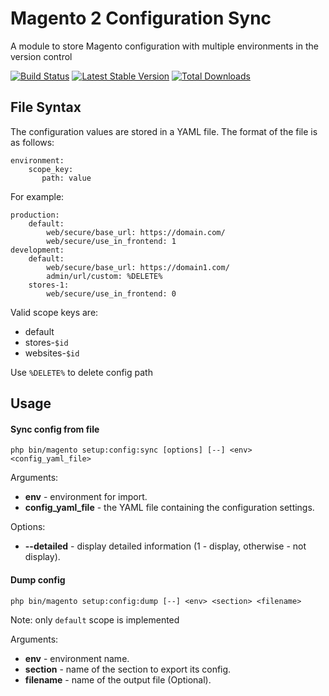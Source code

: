 # Magento 2 Configuration Sync

A module to store Magento configuration with multiple environments in the version control


[![Build Status](https://travis-ci.com/mygento/configsync.svg?branch=v2.3)](https://travis-ci.com/mygento/configsync)
[![Latest Stable Version](https://poser.pugx.com/mygento/module-configsync/v/stable)](https://packagist.com/packages/mygento/module-configsync)
[![Total Downloads](https://poser.pugx.com/mygento/module-configsync/downloads)](https://packagist.com/packages/mygento/module-configsync)

## File Syntax

The configuration values are stored in a YAML file.  The format of the file is as follows:

    environment:
        scope_key:
           path: value

For example:

    production:
        default:
            web/secure/base_url: https://domain.com/
            web/secure/use_in_frontend: 1
    development:
        default:
            web/secure/base_url: https://domain1.com/
            admin/url/custom: %DELETE%
        stores-1:
            web/secure/use_in_frontend: 0

Valid scope keys are:

* default
* stores-`$id`
* websites-`$id`


Use ```%DELETE%``` to delete config path

## Usage
#### Sync config from file
    php bin/magento setup:config:sync [options] [--] <env> <config_yaml_file>

 Arguments:
 * **env** - environment for import.
 * **config_yaml_file** - the YAML file containing the configuration settings.

 Options:
 * **--detailed** - display detailed information (1 - display, otherwise - not display).

#### Dump config
    php bin/magento setup:config:dump [--] <env> <section> <filename>

Note: only `default` scope is implemented

 Arguments:
 * **env** - environment name.
 * **section** - name of the section to export its config.
 * **filename** - name of the output file (Optional).
